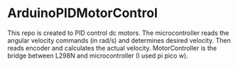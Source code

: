 # ArduinoPIDMotorControl
This repo is created to PID control dc motors. The microcontroller reads the angular velocity commands (in rad/s) and determines desired velocity. Then reads encoder and calculates the actual velocity. MotorController is the bridge between L298N and microcontroller (I used pi pico w).
